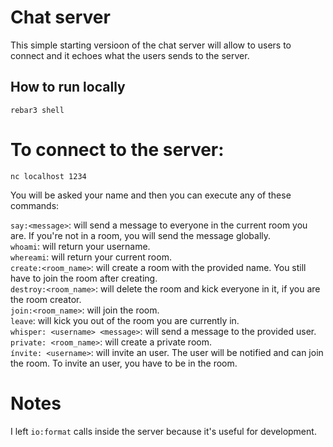 # Chat server

This simple starting versioon of the chat server will allow to users to connect and it echoes what the users sends to the server.

## How to run locally

```
rebar3 shell
```

# To connect to the server:

```
nc localhost 1234
```

You will be asked your name and then you can execute any of these commands:

`say:<message>`: will send a message to everyone in the current room you are. If you're not in a room, you will send the message globally.  
`whoami`: will return your username.  
`whereami`: will return your current room.  
`create:<room_name>`: will create a room with the provided name. You still have to join the room after creating.  
`destroy:<room_name>`: will delete the room and kick everyone in it, if you are the room creator.  
`join:<room_name>`: will join the room.  
`leave`: will kick you out of the room you are currently in.  
`whisper: <username> <message>`: will send a message to the provided user.  
`private: <room_name>`: will create a private room.  
`ínvite: <username>`: will invite an user. The user will be notified and can join the room. To invite an user, you have to be in the room.

# Notes

I left `io:format` calls inside the server because it's useful for development.
